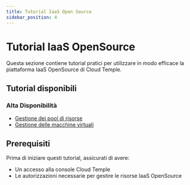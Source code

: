 ```yaml
---
title: Tutorial IaaS Open Source
sidebar_position: 4
---
```


# Tutorial IaaS OpenSource

Questa sezione contiene tutorial pratici per utilizzare in modo efficace la piattaforma IaaS OpenSource di Cloud Temple.

## Tutorial disponibili

### Alta Disponibilità
- [Gestione dei pool di risorse](tutorials/high_availability/manage_pool.md)
- [Gestione delle macchine virtuali](tutorials/high_availability/manage_vm.md)

## Prerequisiti

Prima di iniziare questi tutorial, assicurati di avere:

- Un accesso alla console Cloud Temple
- Le autorizzazioni necessarie per gestire le risorse IaaS OpenSource